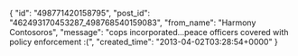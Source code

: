  {
   "id": "498771420158795",
   "post_id": "462493170453287_498768540159083",
   "from_name": "Harmony Contosoros",
   "message": "cops incorporated...peace officers covered with policy enforcement :(",
   "created_time": "2013-04-02T03:28:54+0000"
 }

